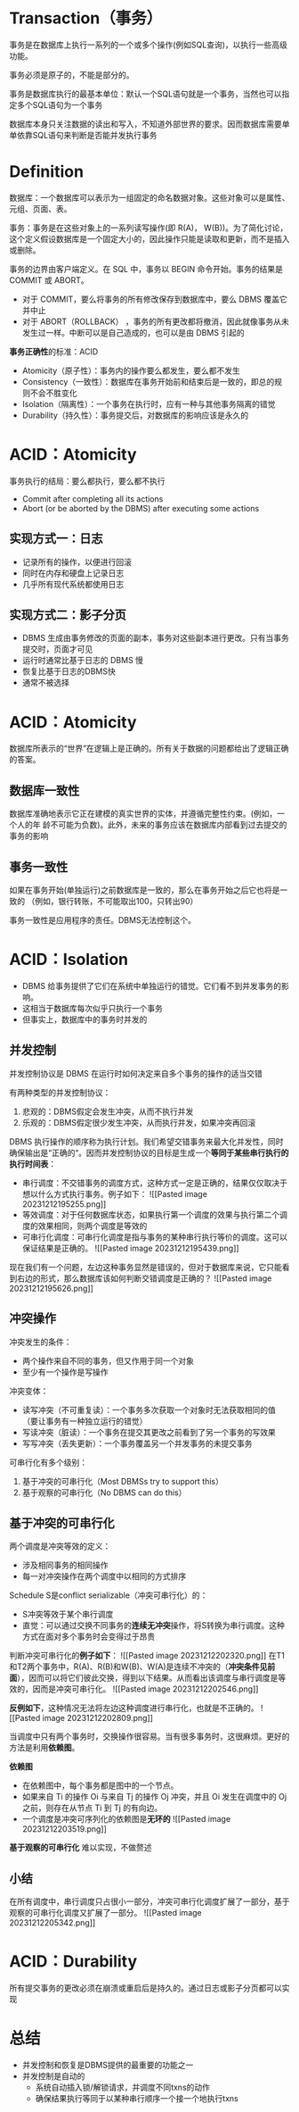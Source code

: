 # Transaction（事务）
事务是在数据库上执行一系列的一个或多个操作(例如SQL查询)，以执行一些高级功能。

事务必须是原子的，不能是部分的。

事务是数据库执行的最基本单位：默认一个SQL语句就是一个事务，当然也可以指定多个SQL语句为一个事务

数据库本身只关注数据的读出和写入，不知道外部世界的要求。因而数据库需要单单依靠SQL语句来判断是否能并发执行事务

# Definition
数据库：一个数据库可以表示为一组固定的命名数据对象。这些对象可以是属性、元组、页面、表。

事务：事务是在这些对象上的一系列读写操作(即 R(A)， W(B))。为了简化讨论，这个定义假设数据库是一个固定大小的，因此操作只能是读取和更新，而不是插入或删除。

事务的边界由客户端定义。在 SQL 中，事务以 BEGIN 命令开始。事务的结果是 COMMIT 或 ABORT。
- 对于 COMMIT，要么将事务的所有修改保存到数据库中，要么 DBMS 覆盖它并中止
- 对于 ABORT（ROLLBACK） ，事务的所有更改都将撤消，因此就像事务从未发生过一样。中断可以是自己造成的，也可以是由 DBMS 引起的

**事务正确性**的标准：ACID
- Atomicity（原子性）：事务内的操作要么都发生，要么都不发生
- Consistency（一致性）：数据库在事务开始前和结束后是一致的，即总的规则不会不胜变化
- Isolation（隔离性）：一个事务在执行时，应有一种与其他事务隔离的错觉
- Durability（持久性）：事务提交后，对数据库的影响应该是永久的

# ACID：Atomicity
事务执行的结局：要么都执行，要么都不执行
- Commit after completing all its actions
- Abort (or be aborted by the DBMS) after executing some actions

## 实现方式一：日志
- 记录所有的操作，以便进行回滚
- 同时在内存和硬盘上记录日志
- 几乎所有现代系统都使用日志

## 实现方式二：影子分页
- DBMS 生成由事务修改的页面的副本，事务对这些副本进行更改。只有当事务提交时，页面才可见
- 运行时通常比基于日志的 DBMS 慢
- 恢复比基于日志的DBMS快
- 通常不被选择

# ACID：Atomicity
数据库所表示的“世界”在逻辑上是正确的。所有关于数据的问题都给出了逻辑正确的答案。

## 数据库一致性
数据库准确地表示它正在建模的真实世界的实体，并遵循完整性约束。(例如，一个人的年 龄不可能为负数)。此外，未来的事务应该在数据库内部看到过去提交的事务的影响

## 事务一致性
如果在事务开始(单独运行)之前数据库是一致的，那么在事务开始之后它也将是一致的
（例如，银行转账，不可能取出100，只转出90）

事务一致性是应用程序的责任。DBMS无法控制这个。

# ACID：Isolation
- DBMS 给事务提供了它们在系统中单独运行的错觉。它们看不到并发事务的影响。
- 这相当于数据库每次似乎只执行一个事务
- 但事实上，数据库中的事务时并发的

## 并发控制
并发控制协议是 DBMS 在运行时如何决定来自多个事务的操作的适当交错

有两种类型的并发控制协议：
1. 悲观的：DBMS假定会发生冲突，从而不执行并发
2. 乐观的：DBMS假定很少发生冲突，从而执行并发，如果冲突再回滚

DBMS 执行操作的顺序称为执行计划。我们希望交错事务来最大化并发性，同时确保输出是“正确的“。因而并发控制协议的目标是生成一个**等同于某些串行执行的执行时间表**：
- 串行调度：不交错事务的调度方式，这种方式一定是正确的，结果仅仅取决于想以什么方式执行事务。例子如下：
![[Pasted image 20231212195255.png]]
- 等效调度：对于任何数据库状态，如果执行第一个调度的效果与执行第二个调度的效果相同，则两个调度是等效的
- 可串行化调度：可串行化调度是指与事务的某种串行执行等价的调度。这可以保证结果是正确的。
![[Pasted image 20231212195439.png]]


现在我们有一个问题，左边这种事务显然是错误的，但对于数据库来说，它只能看到右边的形式，那么数据库该如何判断交错调度是正确的？
![[Pasted image 20231212195626.png]]

## 冲突操作
冲突发生的条件：
- 两个操作来自不同的事务，但又作用于同一个对象
- 至少有一个操作是写操作

冲突变体：
- 读写冲突（不可重复读）：一个事务多次获取一个对象时无法获取相同的值（要让事务有一种独立运行的错觉）
- 写读冲突（脏读）：一个事务在提交其更改之前看到了另一个事务的写效果
- 写写冲突（丢失更新）：一个事务覆盖另一个并发事务的未提交事务

可串行化有多个级别：
1. 基于冲突的可串行化（Most DBMSs try to support this）
2. 基于观察的可串行化（No DBMS can do this）

## 基于冲突的可串行化
两个调度是冲突等效的定义：
- 涉及相同事务的相同操作
- 每一对冲突操作在两个调度中以相同的方式排序

Schedule S是conflict serializable（冲突可串行化）的：
- S冲突等效于某个串行调度
- 直觉：可以通过交换不同事务的**连续无冲突**操作，将S转换为串行调度。这种方式在面对多个事务时会变得过于昂贵

判断冲突可串行化的**例子如下**：
![[Pasted image 20231212202320.png]]
在T1和T2两个事务中，R(A)、R(B)和W(B)、W(A)是连续不冲突的（**冲突条件见前面**），因而可以将它们彼此交换，得到以下结果。从而看出该调度与串行调度是等效的，因而是冲突可串行化。
![[Pasted image 20231212202546.png]]

**反例如下**，这种情况无法将左边这种调度进行串行化，也就是不正确的。
![[Pasted image 20231212202809.png]]

当调度中只有两个事务时，交换操作很容易。当有很多事务时，这很麻烦。更好的方法是利用**依赖图**。

**依赖图**
- 在依赖图中，每个事务都是图中的一个节点。
- 如果来自 Ti 的操作 Oi 与来自 Tj 的操作 Oj 冲突，并且 Oi 发生在调度中的 Oj 之前，则存在从节点 Ti 到 Tj 的有向边。
- 一个调度是冲突可序列化的依赖图是**无环的**
![[Pasted image 20231212203519.png]]

**基于观察的可串行化**
难以实现，不做赘述

## 小结
在所有调度中，串行调度只占很小一部分，冲突可串行化调度扩展了一部分，基于观察的可串行化调度又扩展了一部分。
![[Pasted image 20231212205342.png]]

# ACID：Durability
所有提交事务的更改必须在崩溃或重启后是持久的。通过日志或影子分页都可以实现

# 总结
- 并发控制和恢复是DBMS提供的最重要的功能之一
- 并发控制是自动的
	- 系统自动插入锁/解锁请求，并调度不同txns的动作
	- 确保结果执行等同于以某种串行顺序一个接一个地执行txns

